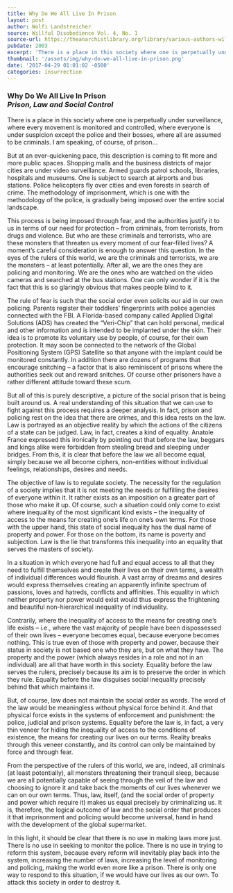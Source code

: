 ```yaml
---
title: Why Do We All Live In Prison
layout: post
author: Wolfi Landstreicher
source: Willful Disobedience Vol. 4, No. 1
source-url: https://theanarchistlibrary.org/library/various-authors-willful-disobedience-volume-4-number-1
pubdate: 2003
excerpt: 'There is a place in this society where one is perpetually under surveillance, where every movement is monitored and controlled, where everyone is under suspicion except the police and their bosses, where all are assumed to be criminals.'
thumbnail: '/assets/img/why-do-we-all-live-in-prison.png'
date: '2017-04-29 01:01:02 -0500'
categories: insurrection
---
```


### Why Do We All Live In Prison <br><em>Prison, Law and Social Control</em>

There is a place in this society where one is perpetually under surveillance, where every movement is monitored and controlled, where everyone is under suspicion except the police and their bosses, where all are assumed to be criminals. I am speaking, of course, of prison…

But at an ever-quickening pace, this description is coming to fit more and more public spaces. Shopping malls and the business districts of major cities are under video surveillance. Armed guards patrol schools, libraries, hospitals and museums. One is subject to search at airports and bus stations. Police helicopters fly over cities and even forests in search of crime. The methodology of imprisonment, which is one with the methodology of the police, is gradually being imposed over the entire social landscape.

This process is being imposed through fear, and the authorities justify it to us in terms of our need for protection – from criminals, from terrorists, from drugs and violence. But who are these criminals and terrorists, who are these monsters that threaten us every moment of our fear-filled lives? A moment’s careful consideration is enough to answer this question. In the eyes of the rulers of this world, we are the criminals and terrorists, we are the monsters – at least potentially. After all, we are the ones they are policing and monitoring. We are the ones who are watched on the video cameras and searched at the bus stations. One can only wonder if it is the fact that this is so glaringly obvious that makes people blind to it.

The rule of fear is such that the social order even solicits our aid in our own policing. Parents register their toddlers’ fingerprints with police agencies connected with the FBI. A Florida-based company called Applied Digital Solutions (ADS) has created the “Veri-Chip” that can hold personal, medical and other information and is intended to be implanted under the skin. Their idea is to promote its voluntary use by people, of course, for their own protection. It may soon be connected to the network of the Global Positioning System (GPS) Satellite so that anyone with the implant could be monitored constantly. In addition there are dozens of programs that encourage snitching – a factor that is also reminiscent of prisons where the authorities seek out and reward snitches. Of course other prisoners have a rather different attitude toward these scum.

But all of this is purely descriptive, a picture of the social prison that is being built around us. A real understanding of this situation that we can use to fight against this process requires a deeper analysis. In fact, prison and policing rest on the idea that there are crimes, and this idea rests on the law. Law is portrayed as an objective reality by which the actions of the citizens of a state can be judged. Law, in fact, creates a kind of equality. Anatole France expressed this ironically by pointing out that before the law, beggars and kings alike were forbidden from stealing bread and sleeping under bridges. From this, it is clear that before the law we all become equal, simply because we all become ciphers, non-entities without individual feelings, relationships, desires and needs.

The objective of law is to regulate society. The necessity for the regulation of a society implies that it is not meeting the needs or fulfilling the desires of everyone within it. It rather exists as an imposition on a greater part of those who make it up. Of course, such a situation could only come to exist where inequality of the most significant kind exists – the inequality of access to the means for creating one’s life on one’s own terms. For those with the upper hand, this state of social inequality has the dual name of property and power. For those on the bottom, its name is poverty and subjection. Law is the lie that transforms this inequality into an equality that serves the masters of society.

In a situation in which everyone had full and equal access to all that they need to fulfill themselves and create their lives on their own terms, a wealth of individual differences would flourish. A vast array of dreams and desires would express themselves creating an apparently infinite spectrum of passions, loves and hatreds, conflicts and affinities. This equality in which neither property nor power would exist would thus express the frightening and beautiful non-hierarchical inequality of individuality.

Contrarily, where the inequality of access to the means for creating one’s life exists – i.e., where the vast majority of people have been dispossessed of their own lives – everyone becomes equal, because everyone becomes nothing. This is true even of those with property and power, because their status in society is not based one who they are, but on what they have. The property and the power (which always resides in a role and not in an individual) are all that have worth in this society. Equality before the law serves the rulers, precisely because its aim is to preserve the order in which they rule. Equality before the law disguises social inequality precisely behind that which maintains it.

But, of course, law does not maintain the social order as words. The word of the law would be meaningless without physical force behind it. And that physical force exists in the systems of enforcement and punishment: the police, judicial and prison systems. Equality before the law is, in fact, a very thin veneer for hiding the inequality of access to the conditions of existence, the means for creating our lives on our terms. Reality breaks through this veneer constantly, and its control can only be maintained by force and through fear.

From the perspective of the rulers of this world, we are, indeed, all criminals (at least potentially), all monsters threatening their tranquil sleep, because we are all potentially capable of seeing through the veil of the law and choosing to ignore it and take back the moments of our lives whenever we can on our own terms. Thus, law, itself, (and the social order of property and power which require it) makes us equal precisely by criminalizing us. It is, therefore, the logical outcome of law and the social order that produces it that imprisonment and policing would become universal, hand in hand with the development of the global supermarket.

In this light, it should be clear that there is no use in making laws more just. There is no use in seeking to monitor the police. There is no use in trying to reform this system, because every reform will inevitably play back into the system, increasing the number of laws, increasing the level of monitoring and policing, making the world even more like a prison. There is only one way to respond to this situation, if we would have our lives as our own. To attack this society in order to destroy it.
